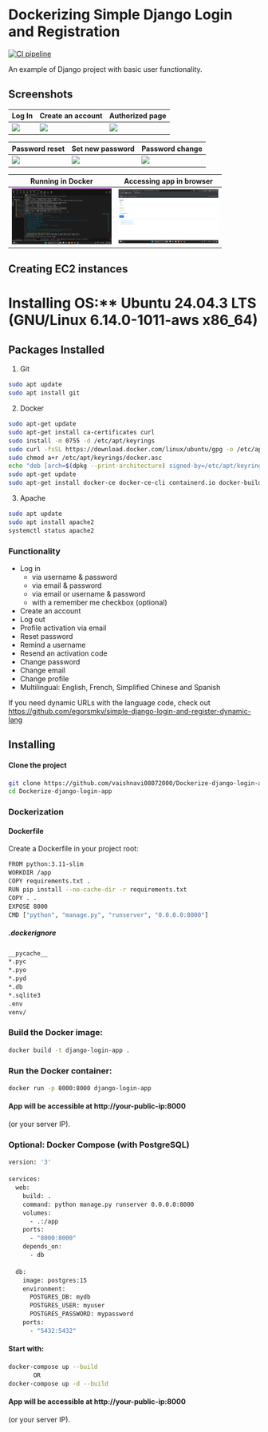 # Dockerizing Simple Django Login and Registration

[![CI pipeline](https://github.com/vaishnavi08072000/Dockerize-django-login-app/actions/workflows/ci.yml/badge.svg)](https://github.com/vaishnavi08072000/Dockerize-django-login-app/actions/workflows/ci.yml)


An example of Django project with basic user functionality.

## Screenshots

| Log In | Create an account | Authorized page |
| -------|--------------|-----------------|
| <img src="./screenshots/login.png" width="200"> | <img src="./screenshots/create_an_account.png" width="200"> | <img src="./screenshots/authorized_page.png" width="200"> |

| Password reset | Set new password | Password change |
| ---------------|------------------|-----------------|
| <img src="./screenshots/password_reset.png" width="200"> | <img src="./screenshots/set_new_password.png" width="200"> | <img src="./screenshots/password_change.png" width="200"> |

| Running in Docker | Accessing app in browser |
| ---------------|------------------|
| <img src="./screenshots/Running-in-Docker.png" width="200"> | <img src="./screenshots/Accessing-app-in-browser.png" width="200"> | 

## Creating EC2 instances 
 # Installing OS:** Ubuntu 24.04.3 LTS (GNU/Linux 6.14.0-1011-aws x86_64)

 ## Packages Installed 
 1. Git
 
   ```bash
   sudo apt update
   sudo apt install git
   ```

 2. Docker

  ```bash
  sudo apt-get update
  sudo apt-get install ca-certificates curl
  sudo install -m 0755 -d /etc/apt/keyrings
  sudo curl -fsSL https://download.docker.com/linux/ubuntu/gpg -o /etc/apt/keyrings/docker.asc
  sudo chmod a+r /etc/apt/keyrings/docker.asc
  echo "deb [arch=$(dpkg --print-architecture) signed-by=/etc/apt/keyrings/docker.asc] https://download.docker.com/linux/ubuntu $(. /etc/os-release &&               echo "${UBUNTU_CODENAME:-$VERSION_CODENAME}") stable" | sudo tee /etc/apt/sources.list.d/docker.list > /dev/null
  sudo apt-get update
  sudo apt-get install docker-ce docker-ce-cli containerd.io docker-buildx-plugin docker-compose-plugin
  ```

 3. Apache
 
  ```bash
  sudo apt update
  sudo apt install apache2
  systemctl status apache2
  ```
 



### Functionality

- Log in
    - via username & password
    - via email & password
    - via email or username & password
    - with a remember me checkbox (optional)
- Create an account
- Log out
- Profile activation via email
- Reset password
- Remind a username
- Resend an activation code
- Change password
- Change email
- Change profile
- Multilingual: English, French, Simplified Chinese and Spanish

If you need dynamic URLs with the language code, check out https://github.com/egorsmkv/simple-django-login-and-register-dynamic-lang

## Installing

#### Clone the project

```bash
git clone https://github.com/vaishnavi08072000/Dockerize-django-login-app.git
cd Dockerize-django-login-app
```

### Dockerization

#### Dockerfile

Create a Dockerfile in your project root:

```bash
FROM python:3.11-slim
WORKDIR /app
COPY requirements.txt .
RUN pip install --no-cache-dir -r requirements.txt
COPY . .
EXPOSE 8000
CMD ["python", "manage.py", "runserver", "0.0.0.0:8000"]
```

##### .dockerignore

```bash
__pycache__
*.pyc
*.pyo
*.pyd
*.db
*.sqlite3
.env
venv/
```

### Build the Docker image:

```bash
docker build -t django-login-app .
```

### Run the Docker container:

```bash
docker run -p 8000:8000 django-login-app
```

#### App will be accessible at http://your-public-ip:8000
 (or your server IP).

### Optional: Docker Compose (with PostgreSQL)

```bash
version: '3'

services:
  web:
    build: .
    command: python manage.py runserver 0.0.0.0:8000
    volumes:
      - .:/app
    ports:
      - "8000:8000"
    depends_on:
      - db

  db:
    image: postgres:15
    environment:
      POSTGRES_DB: mydb
      POSTGRES_USER: myuser
      POSTGRES_PASSWORD: mypassword
    ports:
      - "5432:5432"

```
#### Start with:

```bash
docker-compose up --build
       OR
docker-compose up -d --build
```

#### App will be accessible at http://your-public-ip:8000
 (or your server IP).



